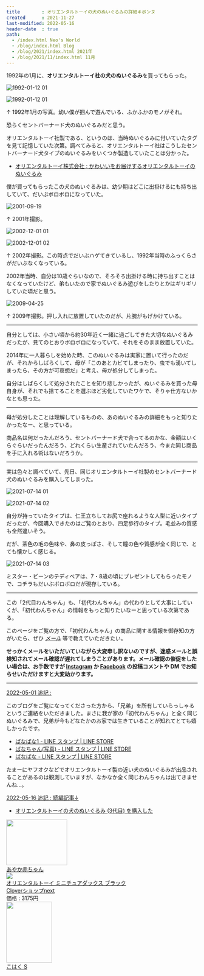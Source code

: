 ```yaml
---
title        : オリエンタルトーイの犬のぬいぐるみの詳細キボンヌ
created      : 2021-11-27
last-modified: 2022-05-16
header-date  : true
path:
  - /index.html Neo's World
  - /blog/index.html Blog
  - /blog/2021/index.html 2021年
  - /blog/2021/11/index.html 11月
---
```


1992年の1月に、**オリエンタルトーイ社の犬のぬいぐるみ**を買ってもらった。

![1992-01-12 01](./27-01-01.jpg)

![1992-01-12 01](./27-01-02.jpg)

↑ 1992年1月の写真。幼い僕が掴んで遊んでいる、ふかふかのモノがそれ。

恐らくセントバーナード犬のぬいぐるみだと思う。

オリエンタルトーイ社製である、というのは、当時ぬいぐるみに付いていたタグを見て記憶していた次第。調べてみると、オリエンタルトーイ社はこうしたセントバーナード犬タイプのぬいぐるみをいくつか製造していたことは分かった。

- [オリエンタルトーイ株式会社 : かわいいをお届けするオリエンタルトーイのぬいぐるみ](http://www.oriental-toy.co.jp/)

僕が買ってもらったこの犬のぬいぐるみは、幼少期はどこに出掛けるにも持ち出していて、だいぶボロボロになっていた。

![2001-09-19](./27-01-03.jpg)

↑ 2001年撮影。

![2002-12-01 01](./27-01-04.jpg)

![2002-12-01 02](./27-01-05.jpg)

↑ 2002年撮影。この時点でだいぶハゲてきているし、1992年当時のふっくらさがだいぶなくなっている。

2002年当時、自分は10歳ぐらいなので、そろそろ出掛ける時に持ち出すことはなくなっていたけど、弟もいたので家でぬいぐるみ遊びをしたりとかはギリギリしていた頃だと思う。

![2009-04-25](./27-01-06.jpg)

↑ 2009年撮影。押し入れに放置していたのだが、片腕がもげかけている。

-----

自分としては、小さい頃から約30年近く一緒に過ごしてきた大切なぬいぐるみだったが、見てのとおりボロボロになっていて、それをそのまま放置していた。

2014年に一人暮らしを始めた時、このぬいぐるみは実家に置いて行ったのだが、それからしばらくして、母が「このあとカビてしまったり、虫でも湧いてしまったら、その方が可哀想だ」と考え、母が処分してしまった。

自分はしばらくして処分されたことを知り悲しかったが、ぬいぐるみを買った母自身が、それでも捨てることを選ぶほど劣化していたワケで、そりゃ仕方ないかなとも思った。

-----

母が処分したことは理解しているものの、あのぬいぐるみの詳細をもっと知りたかったなー、と思っている。

商品名は何だったんだろう、セントバーナード犬で合ってるのかな、金額はいくらぐらいだったんだろう、どれくらい生産されていたんだろう、今また同じ商品を手に入れる術はないだろうか。

-----

実は色々と調べていて、先日、同じオリエンタルトーイ社製のセントバーナード犬のぬいぐるみを購入してしまった。

![2021-07-14 01](./27-01-07.jpg)

![2021-07-14 02](./27-01-08.jpg)

自分が持っていたタイプは、仁王立ちしてお尻で座れるような人型に近いタイプだったが、今回購入できたのはご覧のとおり、四足歩行のタイプ。毛並みの質感も全然違いそう。

だが、茶色の毛の色味や、鼻の皮っぽさ、そして瞳の色や質感が全く同じで、とても懐かしく感じる。

![2021-07-14 03](./27-01-09.jpg)

ミスター・ビーンのテディベアは、7・8歳の頃にプレゼントしてもらったモノで、コチラもだいぶボロボロだが現存している。

-----

この「2代目わんちゃん」も、「初代わんちゃん」の代わりとして大事にしていくが、「初代わんちゃん」の情報をもっと知りたいなーと思っている次第である。

このページをご覧の方で、「初代わんちゃん」の商品に関する情報を御存知の方がいたら、ぜひ *[メール](/about/index.html#mail)* 等で教えていただきたい。

**せっかくメールをいただいていながら大変申し訳ないのですが、迷惑メールと誤検知されてメール確認が遅れてしまうことがあります。メール確認の催促をしたい場合は、お手数ですが [Instagram](https://www.instagram.com/Neos21/) か [Facebook](https://www.facebook.com/Neos21) の投稿コメントや DM でお知らせいただけますと大変助かります。**

-----

<ins>2022-05-01 追記 : </ins>

このブログをご覧になってくださった方から、「兄弟」を所有していらっしゃるというご連絡をいただきました。まさに我が家の「初代わんちゃん」と全く同じぬいぐるみで、兄弟が今もどなたかのお家では生きていることが知れてとても嬉しかったです。

- [ばなばな1 - LINE スタンプ | LINE STORE](https://store.line.me/stickershop/product/15138948/ja)
- [ばなちゃん(写真) - LINE スタンプ | LINE STORE](https://store.line.me/stickershop/product/18569085)
- [ばなばな - LINE スタンプ | LINE STORE](https://store.line.me/stickershop/product/15141558/ja)

たまーにヤフオクなどでオリエンタルトーイ製の近い犬のぬいぐるみが出品されることがあるのは観測していますが、なかなか全く同じわんちゃんは出てきませんね…。

<ins>2022-05-16 追記 : 続編記事↓</ins>

- [オリエンタルトーイの犬のぬいぐるみ (3代目) を購入した](/blog/2022/05/16-01.html)

<div class="ad-amazon">
  <div class="ad-amazon-image">
    <a href="https://www.amazon.co.jp/dp/B00A3224OA?tag=neos21-22&amp;linkCode=osi&amp;th=1&amp;psc=1">
      <img src="https://m.media-amazon.com/images/I/31qkQVRyFaL._SL160_.jpg" width="160" height="120">
    </a>
  </div>
  <div class="ad-amazon-info">
    <div class="ad-amazon-title">
      <a href="https://www.amazon.co.jp/dp/B00A3224OA?tag=neos21-22&amp;linkCode=osi&amp;th=1&amp;psc=1">あやか赤ちゃん</a>
    </div>
  </div>
</div>

<div class="ad-rakuten">
  <div class="ad-rakuten-image">
    <a href="https://hb.afl.rakuten.co.jp/hgc/g00u2h92.waxycbaa.g00u2h92.waxyd4ef/?pc=https%3A%2F%2Fitem.rakuten.co.jp%2Fclovershop-%2Fak468%2F&amp;m=http%3A%2F%2Fm.rakuten.co.jp%2Fclovershop-%2Fi%2F10025842%2F">
      <img src="https://thumbnail.image.rakuten.co.jp/@0_mall/clovershop-/cabinet/first0/second29/16114555412171813.jpg?_ex=128x128">
    </a>
  </div>
  <div class="ad-rakuten-info">
    <div class="ad-rakuten-title">
      <a href="https://hb.afl.rakuten.co.jp/hgc/g00u2h92.waxycbaa.g00u2h92.waxyd4ef/?pc=https%3A%2F%2Fitem.rakuten.co.jp%2Fclovershop-%2Fak468%2F&amp;m=http%3A%2F%2Fm.rakuten.co.jp%2Fclovershop-%2Fi%2F10025842%2F">オリエンタルトーイ ミニチュアダックス ブラック</a>
    </div>
    <div class="ad-rakuten-shop">
      <a href="https://hb.afl.rakuten.co.jp/hgc/g00u2h92.waxycbaa.g00u2h92.waxyd4ef/?pc=https%3A%2F%2Fwww.rakuten.co.jp%2Fclovershop-%2F&amp;m=http%3A%2F%2Fm.rakuten.co.jp%2Fclovershop-%2F">Cloverショップnext</a>
    </div>
    <div class="ad-rakuten-price">価格 : 3175円</div>
  </div>
</div>

<div class="ad-amazon">
  <div class="ad-amazon-image">
    <a href="https://www.amazon.co.jp/dp/B00CEOPDFM?tag=neos21-22&amp;linkCode=osi&amp;th=1&amp;psc=1">
      <img src="https://m.media-amazon.com/images/I/41OT67SmPLL._SL160_.jpg" width="120" height="160">
    </a>
  </div>
  <div class="ad-amazon-info">
    <div class="ad-amazon-title">
      <a href="https://www.amazon.co.jp/dp/B00CEOPDFM?tag=neos21-22&amp;linkCode=osi&amp;th=1&amp;psc=1">こはく S</a>
    </div>
  </div>
</div>

